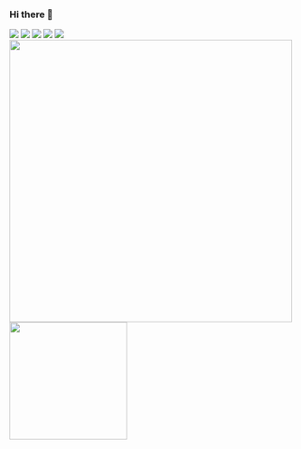 ### Hi there 👋

<!--
**TyroneZeka/TyroneZeka** is a ✨ _special_ ✨ repository because its `README.md` (this file) appears on your GitHub profile.

Here are some ideas to get you started:

- 🔭 I’m currently working on ...
- 🌱 I’m currently learning ...
- 👯 I’m looking to collaborate on ...
- 🤔 I’m looking for help with ...
- 💬 Ask me about ...
- 📫 How to reach me: ...
- 😄 Pronouns: ...
- ⚡ Fun fact: ...
-->
<a href="https://www.linkedin.com/in/tyrone-zekah-131753134/" target="_blank"><img src="https://img.icons8.com/color/48/000000/linkedin.png"/></a>
<a href="https://www.instagram.com/the_black.chinese/" target="_blank"><img src="https://img.icons8.com/fluency/48/000000/instagram-new.png"/></a>
<a href="https://twitter.com/Chamakuvangu01/" target="_blank"><img src="https://img.icons8.com/fluency/48/000000/twitter.png"/></a>
<a href="https://tyronezeka.github.io/my_site/" target="_blank"><img src="https://img.icons8.com/fluency/48/000000/domain.png"/></a>
<a href="mailto:zekah54@gmail.com" target="_blank"><img src="https://img.icons8.com/fluency/48/000000/email.png"/></a>
<br>
<img src="https://github-readme-stats.vercel.app/api?username=tyronezeka&show_icons=true&count_private=true" width="500" height="auto"/>
<img src="https://github-readme-stats.vercel.app/api/top-langs/?username=tyronezeka&layout=compact/" width="208" height="auto"/>
